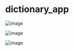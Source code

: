 # dictionary_app

![image](https://github.com/user-attachments/assets/384e9a95-e2b8-40e5-b2e9-b9b5d4d6b20e)



![image](https://github.com/user-attachments/assets/6978faee-5cc8-4f96-a628-71b822c0c9ec)



![image](https://github.com/user-attachments/assets/b8499e58-7f40-4fe7-9b01-8d1630e51102)
